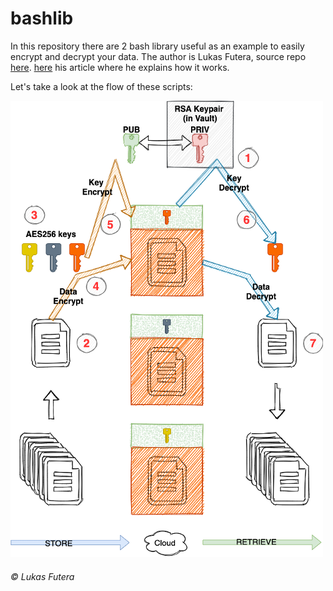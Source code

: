 # bashlib
In this repository there are 2 bash library useful as an example to easily encrypt and decrypt your data. The author is Lukas Futera, source repo [here](https://github.com/futik/bashlib). [here](https://medium.com/faun/encrypt-your-backups-before-pushing-to-cloud-in-bin-bash-cd5699bca266) his article where he explains how it works.

Let's take a look at the flow of these scripts:

![encrypt-decrypt-flow.sh](https://raw.githubusercontent.com/Sonic0/bashlib/main/images/enc-dec-flow.png)
###### © Lukas Futera
